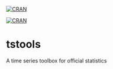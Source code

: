 [![CRAN](https://img.shields.io/cran/v/tstools.svg?style=flat-square)]()	

[![CRAN](https://img.shields.io/cran/l/tstools.svg?style=flat-square)]()

# tstools
A time series toolbox for official statistics
